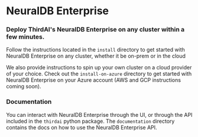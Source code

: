 # NeuralDB Enterprise
### Deploy ThirdAI's NeuralDB Enterprise on any cluster within a few minutes.

Follow the instructions located in the `install` directory to get started with NeuralDB Enterprise on any cluster, whether it be on-prem or in the cloud

We also provide instructions to spin up your own cluster on a cloud provider of your choice. Check out the `install-on-azure` directory to get started with NeuralDB Enterprise on your Azure account (AWS and GCP instructions coming soon).


### Documentation
You can interact with NeuralDB Enterprise through the UI, or through the API included in the `thirdai` python package. The `documentation` directory contains the docs on how to use the NeuralDB Enterprise API.